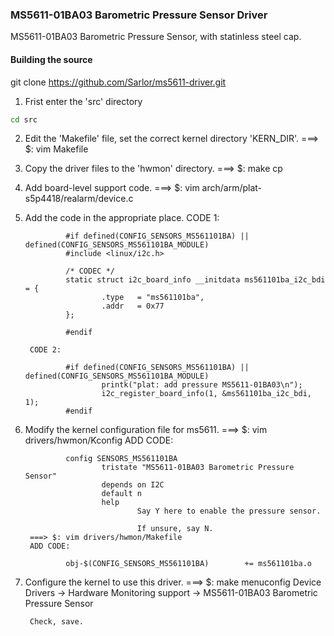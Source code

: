 ### MS5611-01BA03 Barometric Pressure Sensor Driver

MS5611-01BA03 Barometric Pressure Sensor, with statinless steel cap. 

#### Building the source
git clone https://github.com/Sarlor/ms5611-driver.git

1. Frist enter the 'src' directory
```bash
cd src
```


2. Edit the 'Makefile' file, set the correct kernel directory 'KERN_DIR'.
        ===> $: vim Makefile
3. Copy the driver files to the 'hwmon' directory.
        ===> $: make cp
4. Add board-level support code.
        ===> $: vim arch/arm/plat-s5p4418/realarm/device.c
5. Add the code in the appropriate place.
        CODE 1:

                #if defined(CONFIG_SENSORS_MS561101BA) || defined(CONFIG_SENSORS_MS561101BA_MODULE)
                #include <linux/i2c.h>

                /* CODEC */
                static struct i2c_board_info __initdata ms561101ba_i2c_bdi = {
                        .type   = "ms561101ba",
                        .addr   = 0x77
                };

                #endif

        CODE 2:

                #if defined(CONFIG_SENSORS_MS561101BA) || defined(CONFIG_SENSORS_MS561101BA_MODULE)
                        printk("plat: add pressure MS5611-01BA03\n");
                        i2c_register_board_info(1, &ms561101ba_i2c_bdi, 1);
                #endif

7. Modify the kernel configuration file for ms5611.
        ===> $: vim drivers/hwmon/Kconfig
        ADD CODE:

                config SENSORS_MS561101BA
                        tristate "MS5611-01BA03 Barometric Pressure Sensor"
                        depends on I2C
                        default n
                        help
                                Say Y here to enable the pressure sensor.

                                If unsure, say N.
        ===> $: vim drivers/hwmon/Makefile
        ADD CODE:

                obj-$(CONFIG_SENSORS_MS561101BA)        += ms561101ba.o

8. Configure the kernel to use this driver.
        ===> $: make menuconfig
                Device Drivers -> Hardware Monitoring support -> MS5611-01BA03 Barometric Pressure Sensor

        Check, save.


